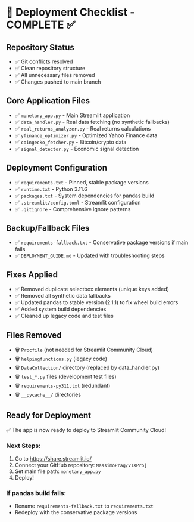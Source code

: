 # 🚀 Deployment Checklist - COMPLETE ✅

## Repository Status
- ✅ Git conflicts resolved
- ✅ Clean repository structure
- ✅ All unnecessary files removed
- ✅ Changes pushed to main branch

## Core Application Files
- ✅ `monetary_app.py` - Main Streamlit application
- ✅ `data_handler.py` - Real data fetching (no synthetic fallbacks)
- ✅ `real_returns_analyzer.py` - Real returns calculations
- ✅ `yfinance_optimizer.py` - Optimized Yahoo Finance data
- ✅ `coingecko_fetcher.py` - Bitcoin/crypto data
- ✅ `signal_detector.py` - Economic signal detection

## Deployment Configuration
- ✅ `requirements.txt` - Pinned, stable package versions
- ✅ `runtime.txt` - Python 3.11.6 
- ✅ `packages.txt` - System dependencies for pandas build
- ✅ `.streamlit/config.toml` - Streamlit configuration
- ✅ `.gitignore` - Comprehensive ignore patterns

## Backup/Fallback Files
- ✅ `requirements-fallback.txt` - Conservative package versions if main fails
- ✅ `DEPLOYMENT_GUIDE.md` - Updated with troubleshooting steps

## Fixes Applied
- ✅ Removed duplicate selectbox elements (unique keys added)
- ✅ Removed all synthetic data fallbacks
- ✅ Updated pandas to stable version (2.1.1) to fix wheel build errors
- ✅ Added system build dependencies
- ✅ Cleaned up legacy code and test files

## Files Removed
- 🗑️ `Procfile` (not needed for Streamlit Community Cloud)
- 🗑️ `helpingfunctions.py` (legacy code)
- 🗑️ `DataCollection/` directory (replaced by data_handler.py)
- 🗑️ `test_*.py` files (development test files)
- 🗑️ `requirements-py311.txt` (redundant)
- 🗑️ `__pycache__/` directories

## Ready for Deployment
✅ The app is now ready to deploy to Streamlit Community Cloud!

### Next Steps:
1. Go to https://share.streamlit.io/
2. Connect your GitHub repository: `MassimoPrag/VIXProj`
3. Set main file path: `monetary_app.py`
4. Deploy!

### If pandas build fails:
- Rename `requirements-fallback.txt` to `requirements.txt`
- Redeploy with the conservative package versions
